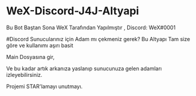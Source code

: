# WeX-Discord-J4J-Altyapi
Bu Bot Baştan Sona WeX Tarafından Yapılmıştır , Discord: WeX#0001

#Discord Sunucularınız için Adam mı çekmeniz gerek? Bu Altyapı Tam size göre ve kullanımı aşırı basit

Main Dosyasına gir,

Ve bu kadar artık arkanıza yaslanıp sunucunuza gelen adamları izleyebilirsiniz.

Projemi STAR'lamayı unutmayı.
